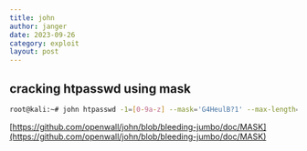 ```yaml
---
title: john
author: janger
date: 2023-09-26
category: exploit
layout: post
---
```


## cracking htpasswd using mask

~~~ bash
root@kali:~# john htpasswd -1=[0-9a-z] --mask='G4HeulB?1' --max-length=11
~~~

[https://github.com/openwall/john/blob/bleeding-jumbo/doc/MASK](https://github.com/openwall/john/blob/bleeding-jumbo/doc/MASK)


